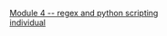 [Module 4 -- regex and python scripting](https://classes.engineering.wustl.edu/cse330/index.php?title=Module_4)<br>
[individual](./module4-P-mandevillei/README.md)